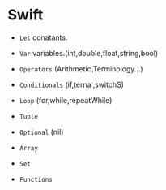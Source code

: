 # Swift

- `Let` conatants.
- `Var` variables.(int,double,float,string,bool)
- `Operators` (Arithmetic,Terminology...)
- `Conditionals` (if,ternal,switchS)
- `Loop` (for,while,repeatWhile)
- `Tuple`
- `Optional` (nil)
- `Array`
- `Set`

- `Functions`
